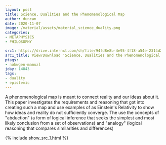 ```yaml
---
layout: post
title: Science, Dualities and the Phenomenological Map
author: duncan
date: 2020-11-07
image: /material/assets/material_science_duality.png
categories:
- METAPHYSICS
- PHILOSOPHY

src1: https://drive.internxt.com/sh/file/94fd8e8b-4e95-4f18-a54e-2314d23da1eb/928a754b0b1f34fe47e2a8cd104671f1e6361318a8db68ed717d63c149f9a3ee
src1_title: View/Download 'Science, Dualities and the Phenomenological Map' (28 pages)
ptags:
- nokwgen-manual
jday: 14843
tags:
- duality
- epistemic
---
```


A phenomenological map is meant to connect reality and our ideas about it. This paper investigates the requirements and reasoning that got into creating such a map and use examples of as Einstein's Relativity to show how ideas and reality do not sufficiently converge.  The use the concepts of "abduction" (a form of logical inference that seeks the simplest and most likely conclusion from a set of observations) and "analogy" (logical reasoning that compares similarities and differences)

<!--more-->

{% include show_src_1.html %}

